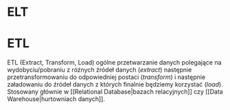 # ELT
# ETL
ETL (Extract, Transform, Load) ogólne przetwarzanie danych polegające na wydobyciu/pobraniu z różnych źródeł danych (*extract*) następnie przetransformowaniu do odpowiedniej postaci (*transform*) i następnie załadowaniu do źródeł danych z których finalnie będziemy korzystać (*load*). Stosowany głównie w [[Relational Database|bazach relacyjnych]] czy [[Data Warehouse|hurtowniach danych]].